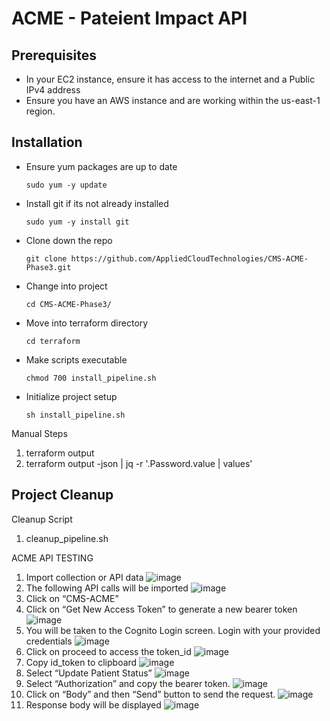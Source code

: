 # ACME - Pateient Impact API

## Prerequisites
- In your EC2 instance, ensure it has access to the internet and a Public IPv4 address
- Ensure you have an AWS instance and are working within the us-east-1 region.

## Installation
- Ensure yum packages are up to date
  ```
  sudo yum -y update
  ```
- Install git if its not already installed
  ```
  sudo yum -y install git
  ```
- Clone down the repo
  ```
  git clone https://github.com/AppliedCloudTechnologies/CMS-ACME-Phase3.git
  ```
- Change into project
  ```
  cd CMS-ACME-Phase3/
  ```
- Move into terraform directory 
  ```
  cd terraform
  ```
- Make scripts executable
  ```
  chmod 700 install_pipeline.sh
  ```
- Initialize project setup
  ```
  sh install_pipeline.sh
  ```


Manual Steps
1. terraform output
2. terraform output -json | jq -r '.Password.value | values'

## Project Cleanup

Cleanup Script
1. cleanup_pipeline.sh
 
 ACME API TESTING
 1. Import collection or API data
   ![image](https://user-images.githubusercontent.com/110382909/184006628-dc6f22ee-5cd4-4c4e-842c-f9b60a5ae772.png)
2.	The following API calls will be imported 
![image](https://user-images.githubusercontent.com/110382909/184008018-ac5dde30-a556-4988-afac-672016caa344.png)
3.	Click on “CMS-ACME” 
4.	Click on “Get New Access Token” to generate a new bearer token
![image](https://user-images.githubusercontent.com/110382909/184008483-025c92b9-3c51-49cb-984b-719b7730a52f.png)
5.	You will be taken to the Cognito Login screen. Login with your provided credentials
![image](https://user-images.githubusercontent.com/110382909/184008646-92b6cf17-2b64-4e69-9670-818e176123c4.png)
6.	Click on proceed to access the token_id
![image](https://user-images.githubusercontent.com/110382909/184008809-1866d7a3-d279-4fda-8411-53a6fe63dd55.png)
7.	Copy id_token to clipboard
![image](https://user-images.githubusercontent.com/110382909/184008934-e08f59b9-e752-4e4f-abc8-5d230dd95414.png)
8.	Select “Update Patient Status”
![image](https://user-images.githubusercontent.com/110382909/184009040-553f8273-315a-4e80-ac7f-3dc89666630a.png)
9.	Select “Authorization” and copy the bearer token.
![image](https://user-images.githubusercontent.com/110382909/184009177-d70401bc-a01c-43b2-b2a2-9c9ef2d1ceb0.png)
10.	Click on “Body” and then “Send” button to send the request.
![image](https://user-images.githubusercontent.com/110382909/184009397-fb0f6e8a-102d-4a06-8119-82f4125d4581.png)
11.	Response body will be displayed
![image](https://user-images.githubusercontent.com/110382909/184009513-5ca57942-3557-4683-8372-3cd8537424de.png)
